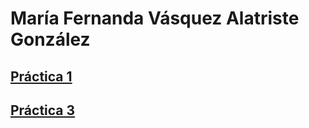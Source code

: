 # **María Fernanda Vásquez Alatriste González**

## [Práctica 1](./práctica_1.md)


## [Práctica 3](https://github.com/spacewaffle02/Pr-ctica3_LenguajesInterpretados.git)
